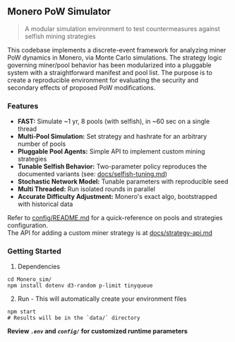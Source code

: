 ## Monero PoW Simulator
> A modular simulation environment to test countermeasures against selfish mining strategies

This codebase implements a discrete-event framework for analyzing miner PoW dynamics in Monero, via Monte Carlo simulations. The strategy logic governing miner/pool behavior has been modularized into a pluggable system with a straightforward manifest and pool list. The purpose is to create a reproducible environment for evaluating the security and secondary effects of proposed PoW modifications.

### Features
- **FAST:** Simulate ~1 yr, 8 pools (with selfish), in ~60 sec on a single thread
- **Multi-Pool Simulation:**  Set strategy and hashrate for an arbitrary number of pools
- **Pluggable Pool Agents:**  Simple API to implement custom mining strategies
- **Tunable Selfish Behavior:** Two-parameter policy reproduces the documented variants (see: [docs/selfish-tuning.md](https://github.com/BawdyAnarchist/Monero-Simulator/blob/main/docs/selfish-tuning.md))
- **Stochastic Network Model:**  Tunable parameters with reproducible seed
- **Multi Threaded:** Run isolated rounds in parallel
- **Accurate Difficulty Adjustment:**  Monero's exact algo, bootstrapped with historical data

Refer to [config/README.md](https://github.com/BawdyAnarchist/Monero-Simulator/blob/main/config/README.md) for a quick-reference on pools and strategies configuration.   
The API for adding a custom miner strategy is at [docs/strategy-api.md](https://github.com/BawdyAnarchist/Monero-Simulator/blob/main/docs/strategy-api.md)

### Getting Started
1. Dependencies
```
cd Monero_sim/
npm install dotenv d3-random p-limit tinyqueue
```
2. Run - This will automatically create your environment files
```
npm start
# Results will be in the `data/` directory   
```
**Review *`.env`* and *`config/`* for customized runtime parameters**
